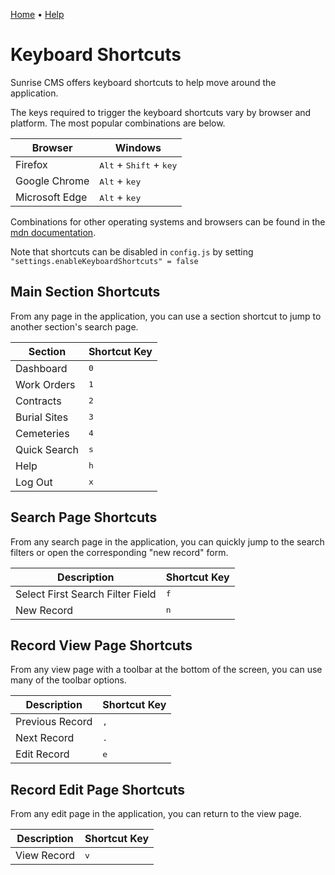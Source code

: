 [Home](https://cityssm.github.io/sunrise-cms/)
•
[Help](https://cityssm.github.io/sunrise-cms/docs/)

# Keyboard Shortcuts

Sunrise CMS offers keyboard shortcuts to help move around the application.

The keys required to trigger the keyboard shortcuts vary by browser and platform.
The most popular combinations are below.

| Browser        | Windows                                            |
| -------------- | -------------------------------------------------- |
| Firefox        | <kbd>Alt</kbd> + <kbd>Shift</kbd> + <kbd>key</kbd> |
| Google Chrome  | <kbd>Alt</kbd> + <kbd>key</kbd>                    |
| Microsoft Edge | <kbd>Alt</kbd> + <kbd>key</kbd>                    |

Combinations for other operating systems and browsers can be found in the
[mdn documentation](https://developer.mozilla.org/en-US/docs/Web/HTML/Reference/Global_attributes/accesskey).

Note that shortcuts can be disabled in `config.js` by setting
`"settings.enableKeyboardShortcuts" = false`

## Main Section Shortcuts

From any page in the application, you can use a section shortcut to jump to another section's search page.

| Section      | Shortcut Key |
| ------------ | ------------ |
| Dashboard    | <kbd>0</kbd> |
| Work Orders  | <kbd>1</kbd> |
| Contracts    | <kbd>2</kbd> |
| Burial Sites | <kbd>3</kbd> |
| Cemeteries   | <kbd>4</kbd> |
| Quick Search | <kbd>s</kbd> |
| Help         | <kbd>h</kbd> |
| Log Out      | <kbd>x</kbd> |

## Search Page Shortcuts

From any search page in the application, you can quickly jump to the search filters or open the corresponding "new record" form.

| Description                      | Shortcut Key |
| -------------------------------- | ------------ |
| Select First Search Filter Field | <kbd>f</kbd> |
| New Record                       | <kbd>n</kbd> |

## Record View Page Shortcuts

From any view page with a toolbar at the bottom of the screen, you can use many of the toolbar options.

| Description     | Shortcut Key |
| --------------- | ------------ |
| Previous Record | <kbd>,</kbd> |
| Next Record     | <kbd>.</kbd> |
| Edit Record     | <kbd>e</kbd> |

## Record Edit Page Shortcuts

From any edit page in the application, you can return to the view page.

| Description | Shortcut Key |
| ----------- | ------------ |
| View Record | <kbd>v</kbd> |
